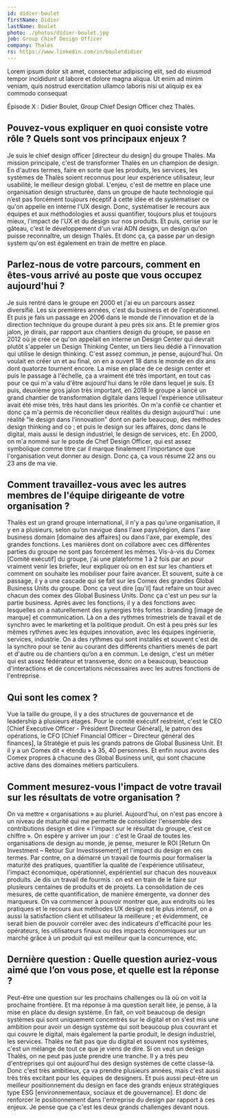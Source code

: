 ```yaml
---
id: didier-boulet
firstName: Didier
lastName: Boulet
photo: ./photos/didier-boulet.jpg
job: Group Chief Design Officer
company: Thalès
rs: https://www.linkedin.com/in/bouletdidier
---
```


<p class="fr-text--lead">Lorem ipsum dolor sit amet, consectetur adipiscing elit, sed do eiusmod tempor incididunt ut labore et dolore magna aliqua. Ut enim ad minim veniam, quis nostrud exercitation ullamco laboris nisi ut aliquip ex ea commodo consequat</p>
<p class="fr-text--lead">Épisode X&nbsp;: Didier Boulet, <span lang="en">Group Chief Design Officer</span> chez Thalès.</p>

## Pouvez-vous expliquer en quoi consiste votre rôle ? Quels sont vos principaux enjeux ?

Je suis le chief design officer [directeur du design] du groupe Thalès. Ma mission principale, c'est de transformer Thalès en un champion de design. En d'autres termes, faire en sorte que les produits, les services, les systèmes de Thalès soient reconnus pour leur expérience utilisateur, leur usabilité, le meilleur design global. L'enjeu, c'est de mettre en place une organisation design structurée, dans un groupe de haute technologie qui n’est pas forcément toujours réceptif à cette idée et de systématiser ce qu'on appelle en interne l'UX design. Donc, systématiser le recours aux équipes et aux méthodologies et aussi quantifier, toujours plus et toujours mieux, l'impact de l'UX et du design sur nos produits. Et puis, cerise sur le gâteau, c'est le développement d'un vrai ADN design, un design qu'on puisse reconnaître, un design Thalès. Et donc ça, ça passe par un design system qu'on est également en train de mettre en place.

## Parlez-nous de votre parcours, comment en êtes-vous arrivé au poste que vous occupez aujourd'hui ?

Je suis rentré dans le groupe en 2000 et j'ai eu un parcours assez diversifié. Les six premières années, c'est du business et de l'opérationnel. Et puis je fais un passage en 2006 dans le monde de l'innovation et de la direction technique du groupe durant à peu près six ans. Et le premier gros jalon, je dirais, par rapport aux chantiers design du groupe, se passe en 2012 où je crée ce qu'on appelait en interne un Design Center qui devrait plutôt s'appeler un Design Thinking Center, un tiers lieu dédié à l'innovation qui utilise le design thinking. C'est assez commun, je pense, aujourd'hui. On voulait en créer un et au final, on en a ouvert 18 dans le monde en dix ans dont quatorze tournent encore. La mise en place de ce design center et puis le passage à l'échelle, ça a vraiment été très important, en tout cas pour ce qui m'a valu d'être aujourd'hui dans le rôle dans lequel je suis. Et puis, deuxième gros jalon très important, en 2018 le groupe a lancé un grand chantier de transformation digitale dans lequel l'expérience utilisateur avait été mise très, très haut dans les priorités. On m'a confié ce chantier et donc ça m'a permis de réconcilier deux réalités du design aujourd'hui : une réalité "le design dans l'innovation" dont on parle beaucoup, des méthodes design thinking and co ; et puis le design sur les affaires, donc dans le digital, mais aussi le design industriel, le design de services, etc. En 2000, on m'a nommé sur le poste de Chef Design Officer, qui est assez symbolique comme titre car il marque finalement l'importance que l'organisation veut donner au design. Donc ça, ça vous résume 22 ans ou 23 ans de ma vie.

## Comment travaillez-vous avec les autres membres de l'équipe dirigeante de votre organisation ?

Thalès est un grand groupe international, il n'y a pas qu’une organisation, il y en a plusieurs, selon qu’on navigue dans l'axe pays/région, dans l'axe business domain [domaine des affaires] ou dans l'axe, par exemple, des grandes fonctions. Les manières dont on collabore avec ces différentes parties du groupe ne sont pas forcément les mêmes. Vis-à-vis du Comex [Comité exécutif] du groupe, j'ai une plateforme 1 à 2 fois par an pour vraiment venir les briefer, leur expliquer où on en est sur les chantiers et comment on souhaite les mobiliser pour faire avancer. Et souvent, suite à ce passage, il y a une cascade qui se fait sur les Comex des grandes Global Business Units du groupe. Donc ça veut dire [qu'il] faut refaire un tour avec chacun des comex des Global Business Units. Donc ça c'est un peu sur la partie business. Après avec les fonctions, il y a des fonctions avec lesquelles on a naturellement des synergies très fortes : branding [image de marque] et communication. Là on a des rythmes trimestriels de travail et de synchro avec le marketing et la politique produit. On est à peu près sur les mêmes rythmes avec les équipes innovation, avec les équipes ingénierie, services, industrie. On a des rythmes qui sont installés et souvent c'est de la synchro pour se tenir au courant des différents chantiers menés de part et d'autre ou de chantiers qu’on a en commun. Le design, c'est un métier qui est assez fédérateur et transverse, donc on a beaucoup, beaucoup d'interactions et de concertations nécessaires avec les autres fonctions de l'entreprise. 

## Qui sont les comex ? 

Vue la taille du groupe, il y a des structures de gouvernance et de leadership à plusieurs étages. Pour le comité exécutif restreint, c'est le CEO [Chief Executive Officer - Président Directeur Général], le patron des opérations, le CFO [Chief Financial Officer – Directeur général des finances], la Stratégie et puis les grands patrons de Global Business Unit. Et il y a un Comex dit « étendu » à 35, 40 personnes. Et enfin nous avons des Comex propres à chacune des Global Business unit, qui sont chacune active dans des domaines métiers particuliers. 

## Comment mesurez-vous l'impact de votre travail sur les résultats de votre organisation ?

On va mettre « organisations » au pluriel. Aujourd'hui, on n'est pas encore à un niveau de maturité qui me permette de consolider l'ensemble des contributions design et dire « l'impact sur le résultat du groupe, c'est ce chiffre ». On espère y arriver un jour : c'est le Graal de toutes les organisations de design au monde, je pense, mesurer le ROI [Return On Investment – Retour Sur Investissement] et l'impact du design en ces termes. Par contre, on a démarré un travail de fourmis pour formaliser la maturité des pratiques, quantifier la qualité de l'expérience utilisateur, l'impact économique, opérationnel, expérientiel sur chacun des nouveaux produits. Je dis un travail de fourmis : on est en train de le faire sur plusieurs centaines de produits et de projets. La consolidation de ces mesures, de cette quantification, de manière émergente, va donner des marqueurs. On va commencer à pouvoir montrer que, aux endroits où les pratiques et le recours aux méthodes UX design est le plus intensif, on a aussi la satisfaction client et utilisateur la meilleure ; et évidemment, ce serait bien de pouvoir corréler avec des indicateurs d'efficacité pour les opérateurs, les utilisateurs finaux ou des impacts économiques sur un marché grâce à un produit qui est meilleur que la concurrence, etc.

## Dernière question : Quelle question auriez-vous aimé que l’on vous pose, et quelle est la réponse ?

Peut-être une question sur les prochains challenges ou là où on voit la prochaine frontière. Et ma réponse à ma question serait liée, je pense, à la mise en place du design système. En fait, on voit beaucoup de design systèmes qui sont uniquement concentrés sur le digital et on s'est mis une ambition pour avoir un design système qui soit beaucoup plus couvrant et qui couvre le digital, mais également la partie produit, le design industriel, les services. Thalès ne fait pas que du digital et souvent nos systèmes, c'est un mélange de tout ce que je viens de dire. Si on veut un design Thalès, on ne peut pas juste prendre une tranche. Il y a très peu d'entreprises qui ont aujourd'hui des design systèmes de cette classe-là. Donc c'est très ambitieux, ça va prendre plusieurs années, mais c'est aussi très très excitant pour les équipes de designers. Et puis aussi peut-être un meilleur positionnement du design en face des grands enjeux stratégiques type ESG [environnementaux, sociaux et de gouvernance]. Et donc de renforcer le positionnement dans l'entreprise du design par rapport à ces enjeux. Je pense que ça c'est les deux grands challenges devant nous.
